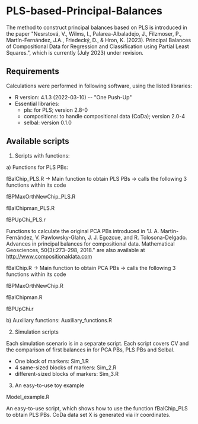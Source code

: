 # PLS-based-Principal-Balances
The method to construct principal balances based on PLS is introduced in the paper "Nesrstová, V., Wilms, I., Palarea-Albaladejo, J., Filzmoser, P., Martín-Fernández, J.A., Friedecký, D., & Hron, K. (2023). Principal Balances of Compositional Data for Regression
and Classification using Partial Least Squares.", which is currently (July 2023) under revision.

## Requirements
Calculations were performed in following software, using the listed libraries:
- R version: 4.1.3 (2022-03-10) -- "One Push-Up"
- Essential libraries:
    - pls: for PLS; version 2.8-0
    - compositions: to handle compositional data (CoDa); version 2.0-4
    - selbal: version 0.1.0

## Available scripts
1) Scripts with functions:
   
a) Functions for PLS PBs:

fBalChip_PLS.R            -> Main function to obtain PLS PBs -> calls the following 3 functions within its code

fBPMaxOrthNewChip_PLS.R

fBalChipman_PLS.R  

fBPUpChi_PLS.r

Functions to calculate the original PCA PBs introduced in "J. A. Martín-Fernández, V. Pawlowsky-Glahn, J. J. Egozcue, and R. Tolosona-Delgado. Advances in
principal balances for compositional data. Mathematical Geosciences, 50(3):273–298, 2018." are also available at http://www.compositionaldata.com

fBalChip.R            -> Main function to obtain PCA PBs -> calls the following 3 functions within its code

fBPMaxOrthNewChip.R

fBalChipman.R  

fBPUpChi.r


b) Auxiliary functions:
Auxiliary_functions.R

2) Simulation scripts
   
Each simulation scenario is in a separate script. Each script covers CV and the comparison of first balances in for PCA PBs, PLS PBs and Selbal.
- One block of markers: Sim_1.R
- 4 same-sized blocks of markers: Sim_2.R
- different-sized blocks of markers: Sim_3.R

3) An easy-to-use toy example
   
Model_example.R

An easy-to-use script, which shows how to use the function fBalChip_PLS to obtain PLS PBs. CoDa data set X is generated via ilr coordinates.

   


